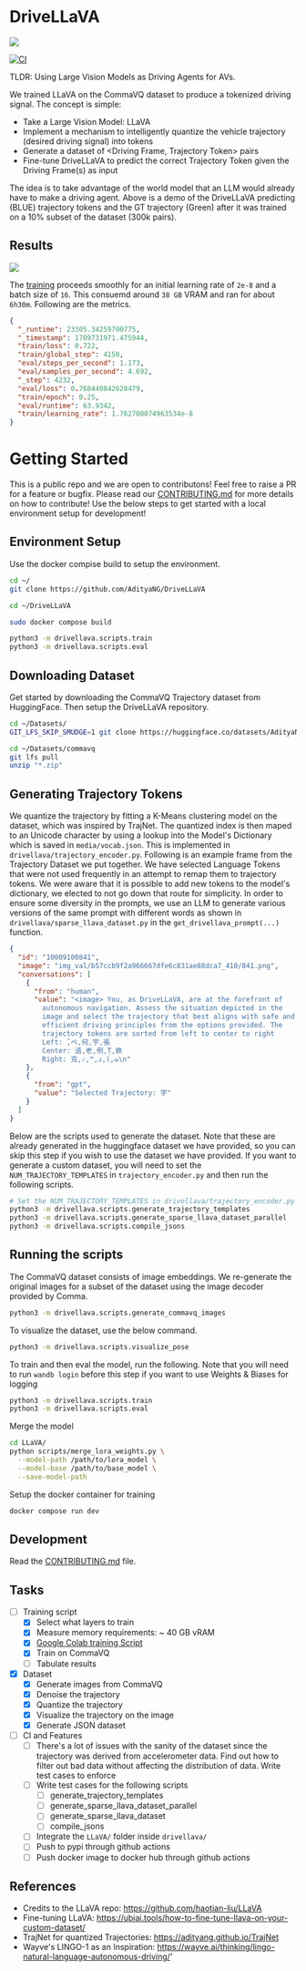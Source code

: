 # DriveLLaVA

<img src="media/DriveGPTDemo-2024-04-06_08.53.55.gif">

[![CI](https://github.com/AdityaNG/DriveLLaVA/actions/workflows/main.yml/badge.svg)](https://github.com/AdityaNG/DriveLLaVA/actions/workflows/main.yml)

TLDR: Using Large Vision Models as Driving Agents for AVs.

We trained LLaVA on the CommaVQ dataset to produce a tokenized driving signal.
The concept is simple:
- Take a Large Vision Model: LLaVA
- Implement a mechanism to intelligently quantize the vehicle trajectory (desired driving signal) into tokens
- Generate a dataset of <Driving Frame, Trajectory Token> pairs
- Fine-tune DriveLLaVA to predict the correct Trajectory Token given the Driving Frame(s) as input

The idea is to take advantage of the world model that an LLM would already have to make a driving agent.
Above is a demo of the DriveLLaVA predicting (BLUE) trajectory tokens and the GT trajectory (Green) after it was trained on a 10% subset of the dataset (300k pairs).

## Results

<img src="media/results.png">

The [training](https://wandb.ai/adityang/huggingface/runs/apo0hyvv) proceeds smoothly for an initial learning rate of `2e-8` and a batch size of `16`. This consuemd around `38 GB` VRAM and ran for about `6h30m`. Following are the metrics.
```json
{
  "_runtime": 23305.34259700775,
  "_timestamp": 1709731971.475944,
  "train/loss": 0.722,
  "train/global_step": 4150,
  "eval/steps_per_second": 1.173,
  "eval/samples_per_second": 4.692,
  "_step": 4232,
  "eval/loss": 0.768440842628479,
  "train/epoch": 0.25,
  "eval/runtime": 63.9342,
  "train/learning_rate": 1.762700074963534e-8
}
```


# Getting Started

This is a public repo and we are open to contributons! Feel free to raise a PR for a feature or bugfix. Please read our [CONTRIBUTING.md](CONTRIBUTING.md) for more details on how to contribute! Use the below steps to get started with a local environment setup for development!

## Environment Setup

Use the docker compise build to setup the environment.

```bash
cd ~/
git clone https://github.com/AdityaNG/DriveLLaVA

cd ~/DriveLLaVA

sudo docker compose build

python3 -m drivellava.scripts.train
python3 -m drivellava.scripts.eval
```

## Downloading Dataset

Get started by downloading the CommaVQ Trajectory dataset from HuggingFace.
Then setup the DriveLLaVA repository.

```bash
cd ~/Datasets/
GIT_LFS_SKIP_SMUDGE=1 git clone https://huggingface.co/datasets/AdityaNG/commavq-trajectory ~/Datasets/commavq

cd ~/Datasets/commavq
git lfs pull
unzip "*.zip"
```

## Generating Trajectory Tokens

We quantize the trajectory by fitting a K-Means clustering model on the dataset, which was inspired by TrajNet. The quantized index is then maped to an Unicode character by using a lookup into the Model's Dictionary which is saved in `media/vocab.json`. This is implemented in `drivellava/trajectory_encoder.py`. Following is an example frame from the Trajectory Dataset we put together. We have selected Language Tokens that were not used frequently in an attempt to remap them to trajectory tokens. We were aware that it is possible to add new tokens to the model's dictionary, we elected to not go down that route for simplicity. In order to ensure some diversity in the prompts, we use an LLM to generate various versions of the same prompt with different words as shown in `drivellava/sparse_llava_dataset.py` in the `get_drivellava_prompt(...)` function.

```json
{
  "id": "10009100841",
  "image": "img_val/b57ccb9f2a966667dfe6c831ae88dca7_410/841.png",
  "conversations": [
    {
      "from": "human",
      "value": "<image> You, as DriveLLaVA, are at the forefront of 
        autonomous navigation. Assess the situation depicted in the 
        image and select the trajectory that best aligns with safe and 
        efficient driving principles from the options provided. The 
        trajectory tokens are sorted from left to center to right
        Left: ̂,ペ,何,宇,張
        Center: 语,老,例,Ṭ,鉄
        Right: 克,☉,™,ɹ,ἱ,ⴰ\n"
    },
    {
      "from": "gpt",
      "value": "Selected Trajectory: 宇"
    }
  ]
}
```

Below are the scripts used to generate the dataset. Note that these are already generated in the huggingface dataset we have provided, so you can skip this step if you wish to use the dataset we have provided. If you want to generate a custom dataset, you will need to set the `NUM_TRAJECTORY_TEMPLATES` in `trajectory_encoder.py` and then run the following scripts.

```bash
# Set the NUM_TRAJECTORY_TEMPLATES in drivellava/trajectory_encoder.py
python3 -m drivellava.scripts.generate_trajectory_templates
python3 -m drivellava.scripts.generate_sparse_llava_dataset_parallel
python3 -m drivellava.scripts.compile_jsons
```

## Running the scripts

The CommaVQ dataset consists of image embeddings. We re-generate the original images for a subset of the dataset using the image decoder provided by Comma.
```bash
python3 -m drivellava.scripts.generate_commavq_images
```

To visualize the dataset, use the below command.
```bash
python3 -m drivellava.scripts.visualize_pose
```

To train and then eval the model, run the following. Note that you will need to run `wandb login` before this step if you want to use Weights & Biases for logging
```bash
python3 -m drivellava.scripts.train
python3 -m drivellava.scripts.eval
```

Merge the model
```bash
cd LLaVA/
python scripts/merge_lora_weights.py \
  --model-path /path/to/lora_model \
  --model-base /path/to/base_model \
  --save-model-path
```

Setup the docker container for training
```bash
docker compose run dev
```

## Development

Read the [CONTRIBUTING.md](CONTRIBUTING.md) file.

## Tasks

- [ ] Training script
  - [x] Select what layers to train
  - [x] Measure memory requirements: ~ 40 GB vRAM
  - [x] [Google Colab training Script](https://colab.research.google.com/drive/1rtZcfZasMIly0xERC9K0gmEXvCIt1vtW#scrollTo=uEsq4SuJZy8C&uniqifier=1)
  - [x] Train on CommaVQ
  - [ ] Tabulate results
- [x] Dataset
  - [x] Generate images from CommaVQ
  - [x] Denoise the trajectory
  - [x] Quantize the trajectory
  - [x] Visualize the trajectory on the image
  - [x] Generate JSON dataset
- [ ] CI and Features
  - [ ] There's a lot of issues with the sanity of the dataset since the trajectory was derived from accelerometer data. Find out how to filter out bad data without affecting the distribution of data. Write test cases to enforce
  - [ ] Write test cases for the following scripts
    - [ ] generate_trajectory_templates
    - [ ] generate_sparse_llava_dataset_parallel
    - [ ] generate_sparse_llava_dataset
    - [ ] compile_jsons
  - [ ] Integrate the `LLaVA/` folder inside `drivellava/`
  - [ ] Push to pypi through github actions
  - [ ] Push docker image to docker hub through github actions

## References

- Credits to the LLaVA repo: https://github.com/haotian-liu/LLaVA
- Fine-tuning LLaVA: https://ubiai.tools/how-to-fine-tune-llava-on-your-custom-dataset/
- TrajNet for quantized Trajectories: https://adityang.github.io/TrajNet
- Wayve's LINGO-1 as an Inspiration: https://wayve.ai/thinking/lingo-natural-language-autonomous-driving/'
